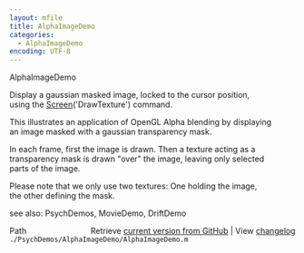 ```yaml
---
layout: mfile
title: AlphaImageDemo
categories:
  - AlphaImageDemo
encoding: UTF-8
---
```


AlphaImageDemo  

Display a gaussian masked image, locked to the cursor position,  
using the [Screen](/docs/Screen)('DrawTexture') command.  

This illustrates an application of OpenGL Alpha blending by displaying  
an image masked with a gaussian transparency mask.  

In each frame, first the image is drawn. Then a texture acting as a  
transparency mask is drawn "over" the image, leaving only selected  
parts of the image.  

Please note that we only use two textures: One holding the image,  
the other defining the mask.  

see also: PsychDemos, MovieDemo, DriftDemo  


<div class="code_header" style="text-align:right;">
  <span style="float:left;">Path&nbsp;&nbsp;</span> <span class="counter">Retrieve <a href=
  "https://raw.github.com/Psychtoolbox-3/Psychtoolbox-3/beta/./PsychDemos/AlphaImageDemo/AlphaImageDemo.m">current version from GitHub</a> | View <a href=
  "https://github.com/Psychtoolbox-3/Psychtoolbox-3/commits/beta/./PsychDemos/AlphaImageDemo/AlphaImageDemo.m">changelog</a></span>
</div>
<div class="code">
  <code>./PsychDemos/AlphaImageDemo/AlphaImageDemo.m</code>
</div>
